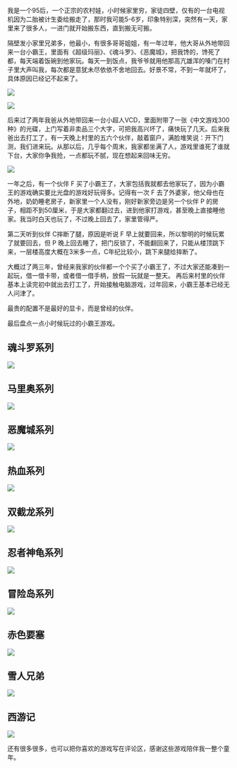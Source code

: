 我是一个95后，一个正宗的农村娃，小时候家里穷，家徒四壁，仅有的一台电视机因为二胎被计生委给搬走了，那时我可能5-6岁，印象特别深，突然有一天，家里来了很多人，一进门就开始搬东西，直到搬无可搬。

隔壁发小家里兄弟多，他最小，有很多哥哥姐姐，有一年过年，他大哥从外地带回来一台小霸王，里面有《超级玛丽》、《魂斗罗》、《恶魔城》，把我馋的，馋死了都，每天端着饭碗到他家玩。每天一到饭点，我爷爷就用他那高亢雄浑的嗓门在村子里大声叫我，每次都是意犹未尽依依不舍地回去。好景不常，不到一年就坏了，具体原因已经记不起来了。

![](https://cdn.nlark.com/yuque/0/2024/jpeg/12654185/1717234617246-e0119092-8324-4a4d-8dc5-ff74b8a3c9ea.jpeg)

![](https://cdn.nlark.com/yuque/0/2024/jpeg/12654185/1717234617312-c9fe38ad-ec15-496b-b8da-cfa2367d3f83.jpeg)

后来过了两年我爸从外地带回来一台小超人VCD，里面附带了一张《中文游戏300种》的光碟，上门写着非卖品三个大字，可把我高兴坏了，痛快玩了几天。后来我爸出去打工了，有一天晚上村里的五六个伙伴，敲着窗户，满脸堆笑说：开下门测，我们进来玩。从那以后，几乎每个周末，我家都坐满了人，游戏里谁死了谁就下台，大家你争我抢，一点都玩不腻，现在想起来回味无穷。

![](https://cdn.nlark.com/yuque/0/2024/jpeg/12654185/1717234617267-440936a7-09bf-4887-a7f4-7e2439ad4bc8.jpeg)

一年之后，有一个伙伴 F 买了小霸王了，大家包括我就都去他家玩了，因为小霸王的游戏确实要比光盘的游戏好玩得多。记得有一次 F 去了外婆家，他父母也在外地，奶奶睡老房子，新家里一个人没有，刚好新家旁边是另一个伙伴 P 的房子，相距不到50厘米，于是大家都翻过去，进到他家打游戏，甚至晚上直接睡他家。我当时白天也玩了，不过晚上回去了，家里管得严。

第二天听到伙伴 C摔断了腿，原因是听说 F 早上就要回来，所以黎明的时候玩累了就要回去，但 P 晚上回去睡了，把门反锁了，不能翻回来了，只能从楼顶跳下来，一层楼高度大概在3米多一点，C年纪比较小，跳下来腿给摔断了。

大概过了两三年，曾经来我家的伙伴都一个个买了小霸王了，不过大家还能凑到一起玩，借一借卡带，或者借一借手柄，放假一玩就是一整天。 再后来村里的伙伴基本上读完初中就出去打工了，开始接触电脑游戏，过年回来，小霸王基本已经无人问津了。

最贵的配置不是最好的显卡，而是曾经的伙伴。

最后盘点一点小时候玩过的小霸王游戏。

## 魂斗罗系列
![](https://cdn.nlark.com/yuque/0/2024/png/12654185/1717234617178-4aae1bb7-b883-4804-83df-4074030ed373.png)

## 马里奥系列
![](https://cdn.nlark.com/yuque/0/2024/jpeg/12654185/1717234617272-16308321-eba8-48e2-838c-687c6094eb4a.jpeg)

## 恶魔城系列
![](https://cdn.nlark.com/yuque/0/2024/jpeg/12654185/1717234618777-183c3871-a324-4e04-b59e-daf6099a3110.jpeg)

## 热血系列
![](https://cdn.nlark.com/yuque/0/2024/jpeg/12654185/1717234618871-c08e296c-60fd-4fbb-9062-77fc40e30fc3.jpeg)

## 双截龙系列
![](https://cdn.nlark.com/yuque/0/2024/jpeg/12654185/1717234618875-eea16ade-9842-4fe1-a1b5-60e81e3b6600.jpeg)

## 忍者神龟系列
![](https://cdn.nlark.com/yuque/0/2024/png/12654185/1717234619061-518a6b6b-3274-4791-b94e-18d3526771e0.png)

## 冒险岛系列
![](https://cdn.nlark.com/yuque/0/2024/jpeg/12654185/1717234619541-3a5e5f05-0948-43ae-87f6-87ce71ddcc5b.jpeg)

## 赤色要塞
![](https://cdn.nlark.com/yuque/0/2024/jpeg/12654185/1717234620035-393d947c-23af-45b0-a519-f9770fc4993c.jpeg)

## 雪人兄弟
![](https://cdn.nlark.com/yuque/0/2024/jpeg/12654185/1717234620204-9fddfab5-b7b5-435b-a288-0517e177be50.jpeg)

## 西游记
![](https://cdn.nlark.com/yuque/0/2024/jpeg/12654185/1717234620055-d30ac29f-ec4d-4a5e-af21-240b2d71c441.jpeg)

还有很多很多，也可以把你喜欢的游戏写在评论区，感谢这些游戏陪伴我一整个童年。

